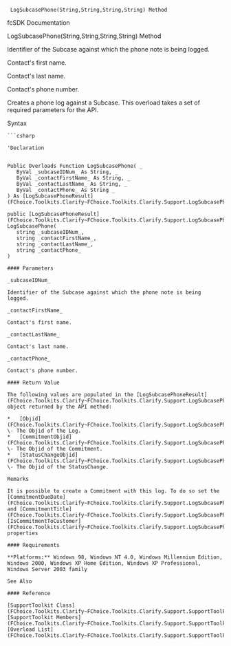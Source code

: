 ﻿     LogSubcasePhone(String,String,String,String) Method                                                   

fcSDK Documentation

LogSubcasePhone(String,String,String,String) Method

Identifier of the Subcase against which the phone note is being logged.

Contact's first name.

Contact's last name.

Contact's phone number.

Creates a phone log against a Subcase. This overload takes a set of required parameters for the API.

Syntax

```vbnet
```csharp

'Declaration
 

Public Overloads Function LogSubcasePhone( _
   ByVal _subcaseIDNum_ As String, _
   ByVal _contactFirstName_ As String, _
   ByVal _contactLastName_ As String, _
   ByVal _contactPhone_ As String _
) As [LogSubcasePhoneResult](FChoice.Toolkits.Clarify~FChoice.Toolkits.Clarify.Support.LogSubcasePhoneResult.md)

public [LogSubcasePhoneResult](FChoice.Toolkits.Clarify~FChoice.Toolkits.Clarify.Support.LogSubcasePhoneResult.md) LogSubcasePhone( 
   string _subcaseIDNum_,
   string _contactFirstName_,
   string _contactLastName_,
   string _contactPhone_
)

#### Parameters

_subcaseIDNum_

Identifier of the Subcase against which the phone note is being logged.

_contactFirstName_

Contact's first name.

_contactLastName_

Contact's last name.

_contactPhone_

Contact's phone number.

#### Return Value

The following values are populated in the [LogSubcasePhoneResult](FChoice.Toolkits.Clarify~FChoice.Toolkits.Clarify.Support.LogSubcasePhoneResult.md) object returned by the API method:

*   [Objid](FChoice.Toolkits.Clarify~FChoice.Toolkits.Clarify.Support.LogSubcasePhoneResult~Objid.md) \- The Objid of the Log.
*   [CommitmentObjid](FChoice.Toolkits.Clarify~FChoice.Toolkits.Clarify.Support.LogSubcasePhoneResult~CommitmentObjid.md) \- The Objid of the Commitment.
*   [StatusChangeObjid](FChoice.Toolkits.Clarify~FChoice.Toolkits.Clarify.Support.LogSubcasePhoneResult~StatusChangeObjid.md) \- The Objid of the StatusChange.

Remarks

It is possible to create a Commitment with this log. To do so set the [CommitmentDueDate](FChoice.Toolkits.Clarify~FChoice.Toolkits.Clarify.Support.LogSubcasePhoneSetup~CommitmentDueDate.md) and [CommitmentTitle](FChoice.Toolkits.Clarify~FChoice.Toolkits.Clarify.Support.LogSubcasePhoneSetup~CommitmentTitle.md) and [IsCommitmentToCustomer](FChoice.Toolkits.Clarify~FChoice.Toolkits.Clarify.Support.LogSubcasePhoneSetup~IsCommitmentToCustomer.md) properties

#### Requirements

**Platforms:** Windows 98, Windows NT 4.0, Windows Millennium Edition, Windows 2000, Windows XP Home Edition, Windows XP Professional, Windows Server 2003 family

See Also

#### Reference

[SupportToolkit Class](FChoice.Toolkits.Clarify~FChoice.Toolkits.Clarify.Support.SupportToolkit.md)  
[SupportToolkit Members](FChoice.Toolkits.Clarify~FChoice.Toolkits.Clarify.Support.SupportToolkit_members.md)  
[Overload List](FChoice.Toolkits.Clarify~FChoice.Toolkits.Clarify.Support.SupportToolkit~LogSubcasePhone.md)